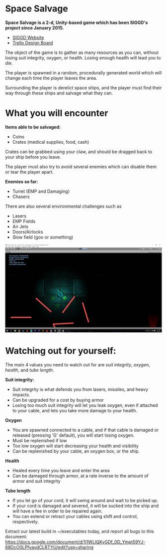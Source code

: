 # Space Salvage

**Space Salvage is a 2-d, Unity-based game which has been SIGGD's project since January 2015.**

* [SIGGD Website](http://purduesiggd.github.io/)  
* [Trello Design Board](https://trello.com/b/7PS36bNg/spring-2015-space-salvage) 

The object of the game is to gather as many resources as you can, without losing suit integrity, oxygen, or health. Losing enough health will lead you to die. 

The player is spawned in a random, procedurally generated world which will change each time the player leaves the area.

Surrounding the player is derelict space ships, and the player must find their way through these ships and salvage what they can.

# What you will encounter

**Items able to be salvaged:**
- Coins
- Crates (medical supplies, food, cash)

Crates can be grabbed using your claw, and should be dragged back to your ship before you leave.

The player must also try to avoid several enemies which can disable them or tear the player apart.

**Enemies so far:**
- Turret (EMP and Damaging)
- Chasers 

There are also several environmental challenges such as 

- Lasers
- EMP Fields
- Air Jets
- Doors/Airlocks
- Slow field (goo or something)

![Screenshot](Art/SSScreenshot1.png?raw=true)

# Watching out for yourself:

The main 4 values you need to watch out for are *suit integrity*, *oxygen*, *health*, and *tube length*.

**Suit integrity:** 
- Suit integrity is what defends you from lasers, missiles, and heavy impacts.
- Can be upgraded for a cost by buying armor
- Losing too much suit integrity will let you leak oxygen, even if attached to your cable, and lets you take more damage to your health.

**Oxygen**
- You are spawned connected to a cable, and if that cable is damaged or released (pressing 'G' default), you will start losing oxygen.
- Must be replenished if low
- Too low oxygen will start decreasing your health and visibility
- Can be replenished by your cable, an oxygen box, or the ship.

**Health**
- Healed every time you leave and enter the area
- Can be damaged through armor, at a rate inverse to the amount of armor and suit integrity

**Tube length**
- If you let go of your cord, it will swing around and wait to be picked up.
- If your cord is damaged and severed, it will be sucked into the ship and will have a fee in order to be repaired again. 
- You can extend or retract your cables using shift and control, respectively. 

Extract our latest build in ~/executables today, and report all bugs to this document: https://docs.google.com/document/d/1i1WLIQKyGDf_0D_Ympt59YJ-68DcO0LPfyavdCLRTYU/edit?usp=sharing
